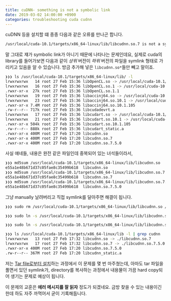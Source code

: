 ```yaml
---
title: cuDNN- something is not a symbolic link
date: 2019-03-02 14:00:00 +0900
categories: troubleshooting cuda cudnn
---
```


cuDNN 등을 설치할 떄 종종 다음과 같은 오류를 만나곤 합니다.

```bash
/usr/local/cuda-10.1/targets/x86_64-linux/lib/libcudnn.so.7 is not a symbolic link
```

말 그대로 쟤가 symbolic link가 아니기 때문에 나타나는 문제인데요, 실제로 cuda의 library를 들어가보면 다음과 같이 *상위* 버전이 *하위* 버전의 파일을 symlink 형태로 가리키고 있음을 알 수 있습니다. 방금 추가해 넣은 `libcudnn.so*`들만 빼고 말이죠.

```bash
❯❯❯ ls /usr/local/cuda-10.1/targets/x86_64-linux/lib/ -l
lrwxrwxrwx   14 root 27 Feb 15:36 libOpenCL.so -> /usr/local/cuda-10.1/targets/x86_64-linux/lib/libOpenCL.so.1
lrwxrwxrwx   16 root 27 Feb 15:36 libOpenCL.so.1 -> /usr/local/cuda-10.1/targets/x86_64-linux/lib/libOpenCL.so.1.1
.rwxr-xr-x  27k root 27 Feb 15:36 libOpenCL.so.1.1
lrwxrwxrwx   19 root 27 Feb 15:36 libaccinj64.so -> /usr/local/cuda-10.1/targets/x86_64-linux/lib/libaccinj64.so.10.1
lrwxrwxrwx   23 root 27 Feb 15:36 libaccinj64.so.10.1 -> /usr/local/cuda-10.1/targets/x86_64-linux/lib/libaccinj64.so.10.1.105
.rwxr-xr-x 7.4M root 27 Feb 15:36 libaccinj64.so.10.1.105
.rw-r--r-- 717k root 27 Feb 15:36 libcudadevrt.a
lrwxrwxrwx   17 root 27 Feb 15:36 libcudart.so -> /usr/local/cuda-10.1/targets/x86_64-linux/lib/libcudart.so.10.1
lrwxrwxrwx   21 root 27 Feb 15:36 libcudart.so.10.1 -> /usr/local/cuda-10.1/targets/x86_64-linux/lib/libcudart.so.10.1.105
.rwxr-xr-x 504k root 27 Feb 15:36 libcudart.so.10.1.105
.rw-r--r-- 888k root 27 Feb 15:36 libcudart_static.a
.rwxr-xr-x 400M root 27 Feb 17:20 libcudnn.so
.rwxr-xr-x 400M root 27 Feb 17:20 libcudnn.so.7
.rwxr-xr-x 400M root 27 Feb 17:20 libcudnn.so.7.5.0
```

사실 얘네들, 내용은 완전 같은 파일인데 중복되어 있는 녀석들이라서,

```bash
❯❯❯ md5sum /usr/local/cuda-10.1/targets/x86_64-linux/lib/libcudnn.so
e55a1e48b671d37c05fae8c35499b618  libcudnn.so
❯❯❯ md5sum /usr/local/cuda-10.1/targets/x86_64-linux/lib/libcudnn.so.7
e55a1e48b671d37c05fae8c35499b618  libcudnn.so.7
❯❯❯ md5sum /usr/local/cuda-10.1/targets/x86_64-linux/lib/libcudnn.so.7.5.0
e55a1e48b671d37c05fae8c35499b618  libcudnn.so.7.5.0
```

그냥 manually 날려버리고 직접 symlink를 달아주면 해결이 됩니다.

```bash
❯❯❯ sudo rm /usr/local/cuda-10.1/targets/x86_64-linux/lib/libcudnn.so /usr/local/cuda-10.1/targets/x86_64-linux/lib/libcudnn.so.7 -f

❯❯❯ sudo ln -s /usr/local/cuda-10.1/targets/x86_64-linux/lib/libcudnn.so.7.5.0 /usr/local/cuda-10.1/targets/x86_64-linux/lib/libcudnn.so.7

❯❯❯ sudo ln -s /usr/local/cuda-10.1/targets/x86_64-linux/lib/libcudnn.so.7 /usr/local/cuda-10.1/targets/x86_64-linux/lib/libcudnn.so

❯❯❯ ls /usr/local/cuda-10.1/targets/x86_64-linux/lib -l | grep cudnn
lrwxrwxrwx   13 root 27 Feb 17:32 libcudnn.so -> ./libcudnn.so.7
lrwxrwxrwx   17 root 27 Feb 17:32 libcudnn.so.7 -> ./libcudnn.so.7.5.0
.rwxr-xr-x 400M root 27 Feb 17:20 libcudnn.so.7.5.0
.rw-r--r-- 367M root 27 Feb 17:20 libcudnn_static.a
```

저는 [Tar file로부터 설치](https://docs.nvidia.com/deeplearning/sdk/cudnn-install/index.html#installlinux-tar)하는 과정에서 이 문제를 몇 번 마주쳤는데, 아마도 tar 파일을 풀면서 있던 symlink가, directory를 복사하는 과정에서 내용물이 가끔 hard copy되어 생기는 문제로 예상이 됩니다.

이 문제의 교훈은 **에러 메시지를 잘 읽자** 정도가 되겠네요. 금방 찾을 수 있는 내용이긴 한데 하도 자주 까먹어서 굳이 기록해둡니다.